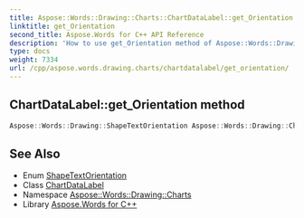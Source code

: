 ```yaml
---
title: Aspose::Words::Drawing::Charts::ChartDataLabel::get_Orientation method
linktitle: get_Orientation
second_title: Aspose.Words for C++ API Reference
description: 'How to use get_Orientation method of Aspose::Words::Drawing::Charts::ChartDataLabel class in C++.'
type: docs
weight: 7334
url: /cpp/aspose.words.drawing.charts/chartdatalabel/get_orientation/
---
```

## ChartDataLabel::get_Orientation method




```cpp
Aspose::Words::Drawing::ShapeTextOrientation Aspose::Words::Drawing::Charts::ChartDataLabel::get_Orientation()
```

## See Also

* Enum [ShapeTextOrientation](../../../aspose.words.drawing/shapetextorientation/)
* Class [ChartDataLabel](../)
* Namespace [Aspose::Words::Drawing::Charts](../../)
* Library [Aspose.Words for C++](../../../)
